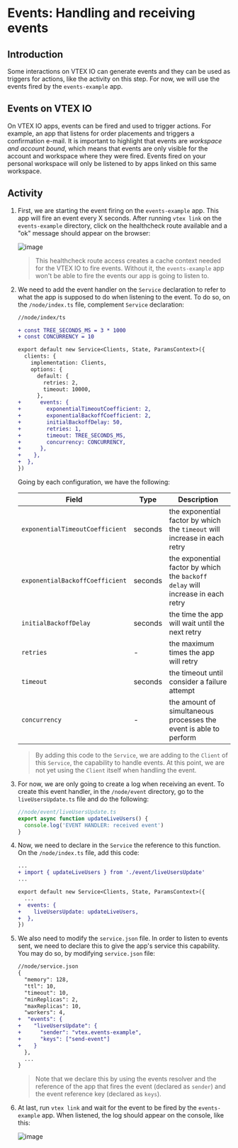 # Events: Handling and receiving events

## Introduction

Some interactions on VTEX IO can generate events and they can be used as triggers for actions, like the activity on this step. For now, we will use the events fired by the `events-example` app.

## Events on VTEX IO

On VTEX IO apps, events can be fired and used to trigger actions. For example, an app that listens for order placements and triggers a confirmation e-mail. It is important to highlight that events are _workspace and account bound_, which means that events are only visible for the account and workspace where they were fired. Events fired on your personal workspace will only be listened to by apps linked on this same workspace.

## Activity

1. First, we are starting the event firing on the `events-example` app. This app will fire an event every X seconds. After running `vtex link` on the `events-example` directory, click on the healthcheck route available and a "ok" message should appear on the browser:

   ![image](https://user-images.githubusercontent.com/43679629/83802091-8c69f380-a680-11ea-82af-a438fb73f40b.png)

   > This healthcheck route access creates a cache context needed for the VTEX IO to fire events. Without it, the `events-example` app won't be able to fire the events our app is going to listen to.

2. We need to add the event handler on the `Service` declaration to refer to what the app is supposed to do when listening to the event. To do so, on the `/node/index.ts` file, complement `Service` declaration:

   ```diff
   //node/index/ts

   + const TREE_SECONDS_MS = 3 * 1000
   + const CONCURRENCY = 10

   export default new Service<Clients, State, ParamsContext>({
     clients: {
       implementation: Clients,
       options: {
         default: {
           retries: 2,
           timeout: 10000,
         },
   +      events: {
   +        exponentialTimeoutCoefficient: 2,
   +        exponentialBackoffCoefficient: 2,
   +        initialBackoffDelay: 50,
   +        retries: 1,
   +        timeout: TREE_SECONDS_MS,
   +        concurrency: CONCURRENCY,
   +      },
   +    },
   +  },
   })
   ```

   Going by each configuration, we have the following:

   | Field                           | Type    | Description                                                                     |
   | ------------------------------- | ------- | ------------------------------------------------------------------------------- |
   | `exponentialTimeoutCoefficient` | seconds | the exponential factor by which the `timeout` will increase in each retry       |
   | `exponentialBackoffCoefficient` | seconds | the exponential factor by which the `backoff delay` will increase in each retry |
   | `initialBackoffDelay`           | seconds | the time the app will wait until the next retry                                 |
   | `retries`                       | -       | the maximum times the app will retry                                            |
   | `timeout`                       | seconds | the timeout until consider a failure attempt                                    |
   | `concurrency`                   | -       | the amount of simultaneous processes the event is able to perform               |

   > By adding this code to the `Service`, we are adding to the `Client` of this `Service`, the capability to handle events. At this point, we are not yet using the `Client` itself when handling the event.

3. For now, we are only going to create a log when receiving an event. To create this event handler, in the `/node/event` directory, go to the `liveUsersUpdate.ts` file and do the following:

   ```ts
   //node/event/liveUsersUpdate.ts
   export async function updateLiveUsers() {
     console.log('EVENT HANDLER: received event')
   }
   ```

4. Now, we need to declare in the `Service` the reference to this function. On the `/node/index.ts` file, add this code:

   ```diff
   ...
   + import { updateLiveUsers } from './event/liveUsersUpdate'
   ...

   export default new Service<Clients, State, ParamsContext>({
     ...
   +  events: {
   +    liveUsersUpdate: updateLiveUsers,
   +  },
   })

   ```

5. We also need to modify the `service.json` file. In order to listen to events sent, we need to declare this to give the app's service this capability. You may do so, by modifying `service.json` file:

   ```diff
   //node/service.json
   {
     "memory": 128,
     "ttl": 10,
     "timeout": 10,
     "minReplicas": 2,
     "maxReplicas": 10,
     "workers": 4,
   +  "events": {
   +    "liveUsersUpdate": {
   +      "sender": "vtex.events-example",
   +      "keys": ["send-event"]
   +    }
     },
     ...
   }
   ```

   > Note that we declare this by using the events resolver and the reference of the app that fires the event (declared as `sender`) and the event reference key (declared as `keys`).

6. At last, run `vtex link` and wait for the event to be fired by the `events-example` app. When listened, the log should appear on the console, like this:

   ![image](https://user-images.githubusercontent.com/43679629/83823425-5f323b00-a6aa-11ea-816a-68525e5800d7.png)
